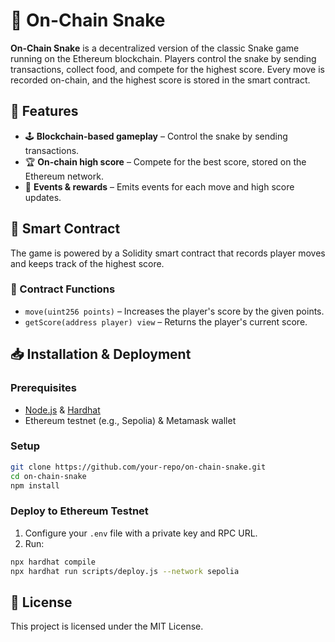 # 🐍 On-Chain Snake

**On-Chain Snake** is a decentralized version of the classic Snake game running on the Ethereum blockchain. Players control the snake by sending transactions, collect food, and compete for the highest score. Every move is recorded on-chain, and the highest score is stored in the smart contract.

## 🚀 Features
- 🕹 **Blockchain-based gameplay** – Control the snake by sending transactions.
- 🏆 **On-chain high score** – Compete for the best score, stored on the Ethereum network.
- 🎉 **Events & rewards** – Emits events for each move and high score updates.

## 🔧 Smart Contract
The game is powered by a Solidity smart contract that records player moves and keeps track of the highest score.

### 📜 Contract Functions
- `move(uint256 points)` – Increases the player's score by the given points.
- `getScore(address player) view` – Returns the player's current score.

## 📥 Installation & Deployment  
### Prerequisites
- [Node.js](https://nodejs.org/) & [Hardhat](https://hardhat.org/)
- Ethereum testnet (e.g., Sepolia) & Metamask wallet

### Setup
```bash
git clone https://github.com/your-repo/on-chain-snake.git
cd on-chain-snake
npm install
```

### Deploy to Ethereum Testnet
1. Configure your `.env` file with a private key and RPC URL.
2. Run:
```bash
npx hardhat compile
npx hardhat run scripts/deploy.js --network sepolia
```

## 📜 License
This project is licensed under the MIT License.
